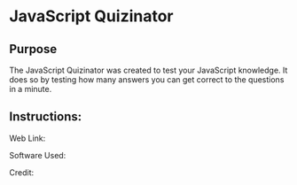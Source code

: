 # JavaScript Quizinator

## Purpose 
The JavaScript Quizinator was created to test your JavaScript knowledge. It does so by testing how many answers you can get correct to the questions in a minute.

## Instructions:

Web Link:

Software Used:

Credit:
